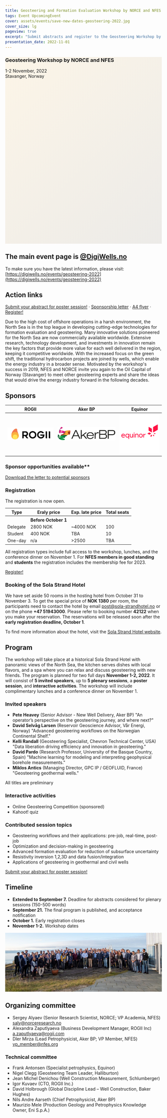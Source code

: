 ```yaml
---
title: Geosteering and Formation Evaluation Workshop by NORCE and NFES
tags: Event UpcomingEvent
cover: assets/events/save-new-dates-geosteering-2022.jpg
cover_size: lg
pageview: true
excerpt: "Submit abstracts and register to the Geosteering Workshop by NORCE and NFES: 1-2 November, 2022. Stavanger, Norway."
presentation_date: 2022-11-01
---
```

<style>
  .hero-example--linear-gradient {
    background-image: 
    linear-gradient(135deg, 
    rgba(252, 243, 226, .8), 
    rgba(168, 161, 146, .2)), url("/assets/events/stavanger-bag-2019.JPG");
  }
</style>

<div class="hero hero hero-example--linear-gradient" style='height: 600px;'>
  <div class="hero__content">
    <h3>Geosteering Workshop by NORCE and NFES</h3>
    <p>1-2 November, 2022 <br> Stavanger, Norway</p>
  </div>
</div>

## The main event page is [@DigiWells.no](https://digiwells.no/events/geosteering-2022)

To make sure you have the latest information, please visit:
[https://digiwells.no/events/geosteering-2022](https://digiwells.no/events/geosteering-2022)

## Action links

<a type="button" href="https://forms.gle/q6nUaJ2WhGryL75B6" target="_blank">
Submit your abstract for poster session!</a>
<span>&#183;</span>
<a type="button" href="/assets/geosteering-workshop-2022-Sponsor_Opportunity-nfes.pdf" target="_blank">
Sponsorship letter</a>
<span>&#183;</span>
<a type="button" href="/assets/geosteering-workshop-2022-flyer-4.pdf" target="_blank">
A4 flyer</a>
<span>&#183;</span>
<a type="button" href="https://gtogether.qondor.com/ParticipantWeb/PersonalDetails?projectId=54347&bookingRef=425833" target="_blank">
Register!</a>


Due to the high cost of offshore operations in a harsh environment, 
the North Sea is in the top league in developing cutting-edge technologies for formation evaluation and geosteering. 
Many innovative solutions pioneered for the North Sea are now commercially available worldwide. 
Extensive research, technology development, and investments in innovation remain the key factors that provide more value for each well delivered in the region, keeping it competitive worldwide. 
With the increased focus on the green shift, the traditional hydrocarbon projects are joined by wells, which enable the energy industry in a broader sense.
Motivated by the workshop's success in 2019, NFES and NORCE invite you again to the Oil Capital of Norway (Stavanger) to meet other geosteering experts and share the ideas that would drive the energy industry forward in the following decades.

## Sponsors


| ROGII       | Aker BP     | Equinor |
|:-----------:|:-----------:|:-----------:| 
| <img class="image" alt="ROGII Inc. logo" src="/assets/logos/rogii_logo_index-1.png"/>  | <img class="image" alt="Aker BP logo" src="/assets/logos/akerbplogo.png"/> | <img class="image" alt="Equinor logo" src="/assets/logos/equinorlogo.png"/> | 

### Sponsor opportunities available**

<a type="button" href="/assets/geosteering-workshop-2022-Sponsor_Opportunity-nfes.pdf" target="_blank">Download the letter to potential sponsors</a>


### Registration

The registration is now open.

<table class="styled-table">
    <tr>
        <th>Type</th>
        <th>Eraly price</th>
        <th>Exp. late price</th>
        <th>Total seats</th>
    </tr>
    <tr>
        <th>
            <!-- Type -->
        </th>
        <th>Before October 1</th>
        <th>
            <!-- Exp. late price -->
        </th>
        <th>
            <!-- Total seats -->
        </th>
    </tr>
    <tr>
        <td>
            Delegate
        </td>
        <td>2800 NOK</td>
        <td>~4000 NOK</td>
        <td>100</td>
    </tr>
    <tr>
        <td>
            Student
        </td>
        <td>400 NOK</td>
        <td>TBA</td>
        <td>10</td>
    </tr>
        <tr>
        <td>
            One-day
        </td>
        <td>n/a</td>
        <td>>2500</td>
        <td>TBA</td>
    </tr>
</table>

All registration types include full access to the workshop, lunches, and the conference dinner on November 1.
For **NFES members in good standing** and **students** the registration includes the membership fee for 2023.

<a type="button" href="https://gtogether.qondor.com/ParticipantWeb/PersonalDetails?projectId=54347&bookingRef=425833" target="_blank">
Register!</a>

### Booking of the Sola Strand Hotel

We have set aside 50 rooms in the hosting hotel from October 31 to November 3. To get the special price of **NOK 1380** per room, the participants need to contact the hotel by email [post@sola-strandhotel.no](post@sola-strandhotel.no) or on the phone **+47 51943000**. 
Please refer to booking number **42122** when you make your reservation. The reservations will be released soon after the **early registration deadline, October 1**.

To find more information about the hotel, visit the [Sola Strand Hotel website](https://www.solastrandhotel.no/hotel-stavanger).

## Program

The workshop will take place at a historical Sola Strand Hotel with panoramic views of the North Sea, the kitchen serves dishes with local flavors, and a spa where you can relax and discuss geosteering with new friends.
The program is planned for two full days **November 1-2, 2022**. 
It will consist of **5 invited speakers**, 
up to **5 plenary sessions**, 
a **poster session**, 
and **interactive activities**. 
The workshop will include complimentary lunches and a conference dinner on November 1.

### Invited speakers
* **Pete Heavey** (Senior Advisor - New Well Delivery, Aker BP) "An operator’s perspective on the geosteering journey, and where next?"
* **David Selvåg Larsen** (Reservoir Geoscience Advisor, Vår Energi, Norway) "Advanced geosteering workflows on the Norwegian Continental Shelf."
* **Kelli Randall** (Geosteering Specialist, Chevron Technical Center, USA) "Data liberation driving efficiency and innovation in geosteering."
* **David Pardo** (Research Professor, University of the Basque Country, Spain) "Machine learning for modeling and interpreting geophysical borehole measurements."
* **Miklos Antics** (Managing Director, GPC IP / GEOFLUID, France) "Geosteering geothermal wells."

All titles are preliminary

### Interactive activities
* Online Geosteering Competition (sponsored)
* Kahoot! quiz

### Contributed session topics
* Geosteering workflows and their applications: pre-job, real-time, post-job
* Optimization and decision-making in geosteering
* Advanced formation evaluation for reduction of subsurface uncertainty
* Resistivity inversion 1,2,3D and data fusion/integration
* Applications of geosteering in geothermal and civil wells

<a type="button" href="https://forms.gle/q6nUaJ2WhGryL75B6" target="_blank">
Submit your abstract for poster session!</a>



## Timeline
* **Extended to September 7.** Deadline for abstracts considered for plenary sessions (150-500 words)
* **September 21.** The final program is published, and acceptance notification
* **October 1.** Early registration closes
* **November 1-2.** Workshop dates


![Participants of the 1st Geosteering Workshop by NORCE and NFES, November 2019](/assets/geosteering-2019-all.jpg)

## Organizing committee
* Sergey Alyaev (Senior Research Scientist, NORCE; VP Academia, NFES) [saly@norceresearch.no](mailto:saly@norceresearch.no)
* Alexandra Zaputlyaeva (Business Development Manager, ROGII Inc) [a.zaputlyaeva@rogii.com](mailto:a.zaputlyaeva@rogii.com)
* Dler Mirza (Lead Petrophysicist, Aker BP; VP Member, NFES) [vp_member@nfes.org](mailto:vp_member@nfes.org)

### Technical committee
* Frank Antonsen (Specialist petrophysics, Equinor)
* Nigel Clegg (Geosteering Team Leader, Halliburton)
* Jean Michel Denichou (Well Construction Measurement, Schlumberger)
* Igor Kuvaev (CTO, ROGII Inc.)
* David Holbrough (Global Discipline Lead – Well Construction, Baker Hughes)
* Nils Andre Aarseth (Chief Petrophysicist, Aker BP)
* Maurizio Mele (Production Geology and Petrophysics Knowledge Owner, Eni S.p.A.)

